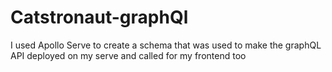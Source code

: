 # Catstronaut-graphQl
I used Apollo Serve to create a schema that was used to make the graphQL API deployed on my serve and called for my frontend too
